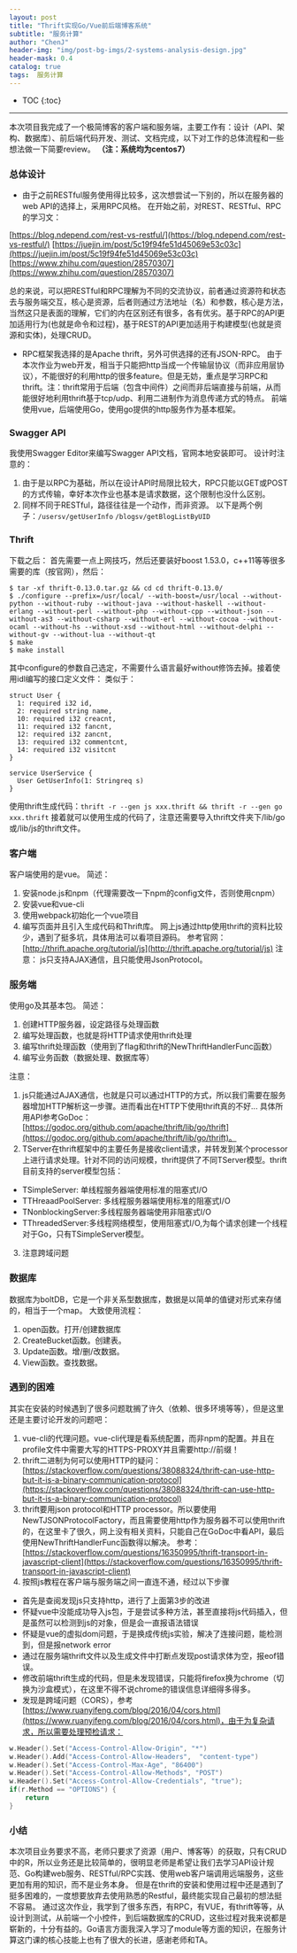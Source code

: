 ```yaml
---
layout: post  
title: "Thrift实现Go/Vue前后端博客系统"  
subtitle: "服务计算"  
author: "ChenJ"  
header-img: "img/post-bg-imgs/2-systems-analysis-design.jpg"  
header-mask: 0.4  
catalog: true
tags:  服务计算
---
```


* TOC
{:toc}
---

本次项目我完成了一个极简博客的客户端和服务端，主要工作有：设计（API、架构、数据库）、前后端代码开发、测试、文档完成，以下对工作的总体流程和一些想法做一下简要review。
**（注：系统均为centos7）**

### 总体设计
* 由于之前RESTful服务使用得比较多，这次想尝试一下别的，所以在服务器的web API的选择上，采用RPC风格。
  在开始之前，对REST、RESTful、RPC的学习文：

[https://blog.ndepend.com/rest-vs-restful/](https://blog.ndepend.com/rest-vs-restful/)
[https://juejin.im/post/5c19f94fe51d45069e53c03c](https://juejin.im/post/5c19f94fe51d45069e53c03c)
[https://www.zhihu.com/question/28570307](https://www.zhihu.com/question/28570307)

总的来说，可以把RESTful和RPC理解为不同的交流协议，前者通过资源符和状态去与服务端交互，核心是资源，后者则通过方法地址（名）和参数，核心是方法，当然这只是表面的理解，它们的内在区别还有很多，各有优劣。基于RPC的API更加适用行为(也就是命令和过程)，基于REST的API更加适用于构建模型(也就是资源和实体)，处理CRUD。

* RPC框架我选择的是Apache thrift，另外可供选择的还有JSON-RPC。
  由于本次作业为web开发，相当于只能把http当成一个传输层协议（而非应用层协议），不能很好的利用http的很多feature。但是无妨，重点是学习RPC和thrift。注：thrift常用于后端（包含中间件）之间而非后端直接与前端，从而能很好地利用thrift基于tcp/udp、利用二进制作为消息传递方式的特点。
  前端使用vue，后端使用Go，使用go提供的http服务作为基本框架。

### Swagger API
我使用Swagger Editor来编写Swagger API文档，官网本地安装即可。
设计时注意的：
1. 由于是以RPC为基础，所以在设计API时局限比较大，RPC只能以GET或POST的方式传输，幸好本次作业也基本是请求数据，这个限制也没什么区别。
2. 同样不同于RESTful，路径往往是一个动作，而非资源。
以下是两个例子：`/usersv/getUserInfo` `/blogsv/getBlogListByUID`

### Thrift

下载之后：
首先需要一点上网技巧，然后还要装好boost 1.53.0，c++11等等很多需要的库（按官网），然后：
```
$ tar -xf thrift-0.13.0.tar.gz && cd cd thrift-0.13.0/
$ ./configure --prefix=/usr/local/ --with-boost=/usr/local --without-python --without-ruby --without-java --without-haskell --without-erlang --without-perl --without-php --without-cpp --without-json --without-as3 --without-csharp --without-erl --without-cocoa --without-ocaml --without-hs --without-xsd --without-html --without-delphi --without-gv --without-lua --without-qt
$ make
$ make install
```
其中configure的参数自己选定，不需要什么语言最好without修饰去掉。接着使用idl编写的接口定义文件：
类似于：
```
struct User {
  1: required i32 id,
  2: required string name,
  10: required i32 creacnt, 
  11: required i32 fancnt,
  12: required i32 zancnt,
  13: required i32 commentcnt,
  14: required i32 visitcnt
}

service UserService {
  User GetUserInfo(1: Stringreq s)
}
```
使用thrift生成代码：`thrift -r --gen js xxx.thrift && thrift -r --gen go xxx.thrift`
接着就可以使用生成的代码了，注意还需要导入thrift文件夹下/lib/go或/lib/js的thrift文件。

### 客户端
客户端使用的是vue。
简述：
1. 安装node.js和npm（代理需要改一下npm的config文件，否则使用cnpm）
2. 安装vue和vue-cli
3. 使用webpack初始化一个vue项目
4. 编写页面并且引入生成代码和Thrift库。
网上js通过http使用thrift的资料比较少，遇到了挺多坑，具体用法可以看项目源码。
参考官网：[http://thrift.apache.org/tutorial/js](http://thrift.apache.org/tutorial/js)
注意：
js只支持AJAX通信，且只能使用JsonProtocol。

### 服务端
使用go及其基本包。
简述：

1. 创建HTTP服务器，设定路径与处理函数
2. 编写处理函数，也就是将HTTP请求使用thrift处理
3. 编写thrift处理函数（使用到了flag和thrift的NewThriftHandlerFunc函数）
4. 编写业务函数（数据处理、数据库等）

注意：
1. js只能通过AJAX通信，也就是只可以通过HTTP的方式，所以我们需要在服务器增加HTTP解析这一步骤。进而看出在HTTP下使用thrift真的不好...
具体所用API参考GoDoc：[https://godoc.org/github.com/apache/thrift/lib/go/thrift](https://godoc.org/github.com/apache/thrift/lib/go/thrift)。
2. TServer在thrift框架中的主要任务是接收client请求，并转发到某个processor上进行请求处理。针对不同的访问规模，thrift提供了不同TServer模型。thrift目前支持的server模型包括：
* TSimpleServer: 单线程服务器端使用标准的阻塞式I/O
* TTHreaadPoolServer: 多线程服务器端使用标准的阻塞式I/O
* TNonblockingServer:多线程服务器端使用非阻塞式I/O
* TThreadedServer:多线程网络模型，使用阻塞式I/O,为每个请求创建一个线程
对于Go，只有TSimpleServer模型。
3. 注意跨域问题

### 数据库
数据库为boltDB，它是一个非关系型数据库，数据是以简单的值键对形式来存储的，相当于一个map。
大致使用流程：
1. open函数。打开/创建数据库
2. CreateBucket函数。创建表。
3. Update函数。增/删/改数据。
4. View函数。查找数据。

### 遇到的困难
其实在安装的时候遇到了很多问题耽搁了许久（依赖、很多环境等等），但是这里还是主要讨论开发的问题吧：
1. vue-cli的代理问题。vue-cli代理是看系统配置，而非npm的配置。并且在profile文件中需要大写的HTTPS-PROXY并且需要http://前缀！
2. thrift二进制为何可以使用HTTP的疑问：
[https://stackoverflow.com/questions/38088324/thrift-can-use-http-but-it-is-a-binary-communication-protocol](https://stackoverflow.com/questions/38088324/thrift-can-use-http-but-it-is-a-binary-communication-protocol)
3. thrift要用json protocol和HTTP processor。所以要使用NewTJSONProtocolFactory，而且需要使用http作为服务器不可以使用thrift的，在这里卡了很久，网上没有相关资料，只能自己在GoDoc中看API，最后使用NewThriftHandlerFunc函数得以解决。
参考：[https://stackoverflow.com/questions/16350995/thrift-transport-in-javascript-client](https://stackoverflow.com/questions/16350995/thrift-transport-in-javascript-client)
4. 按照js教程在客户端与服务端之间一直连不通，经过以下步骤
* 首先是查阅发现js只支持http，进行了上面第3步的改进
* 怀疑vue中没能成功导入js包，于是尝试多种方法，甚至直接将js代码插入，但是虽然可以检测到js的对象，但是会一直报语法错误
* 怀疑是vue的虚拟dom问题，于是换成传统js实验，解决了连接问题，能检测到，但是报network error
* 通过在服务端thrift文件以及生成文件中打断点发现post请求体为空，报eof错误。
* 修改前端thrift生成的代码，但是未发现错误，只能将firefox换为chrome（切换为沙盒模式），在这里不得不说chrome的错误信息详细得多得多。
* 发现是跨域问题（CORS），参考[https://www.ruanyifeng.com/blog/2016/04/cors.html](https://www.ruanyifeng.com/blog/2016/04/cors.html)，由于为复杂请求，所以需要处理预检请求：
```go
w.Header().Set("Access-Control-Allow-Origin", "*")
w.Header().Add("Access-Control-Allow-Headers",  "content-type")    
w.Header().Set("Access-Control-Max-Age", "86400")
w.Header().Set("Access-Control-Allow-Methods", "POST")
w.Header().Set("Access-Control-Allow-Credentials", "true");
if(r.Method == "OPTIONS") {
    return
}
```

### 小结
本次项目业务要求不高，老师只要求了资源（用户、博客等）的获取，只有CRUD中的R，所以业务还是比较简单的，很明显老师是希望让我们去学习API设计规范、Go构建web服务、RESTful/RPC实践、使用web客户端调用远端服务，这些更加有用的知识，而不是业务本身。
但是在thrift的安装和使用过程中还是遇到了挺多困难的，一度想要放弃去使用熟悉的Restful，最终能实现自己最初的想法挺不容易。
通过这次作业，我学到了很多东西，有RPC，有VUE，有thrift等等，从设计到测试，从前端一个小控件，到后端数据库的CRUD，这些过程对我来说都是崭新的，十分有益的。Go语言方面我深入学习了module等方面的知识，在服务计算这门课的核心技能上也有了很大的长进，感谢老师和TA。